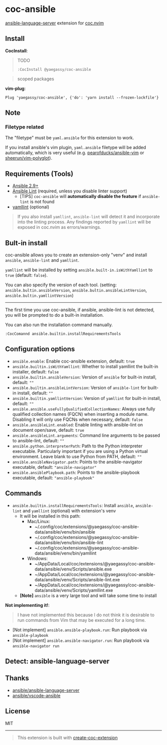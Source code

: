 # coc-ansible

[ansible-language-server](https://github.com/ansible/ansible-language-server) extension for [coc.nvim](https://github.com/neoclide/coc.nvim)

## Install

**CocInstall**:

> TODO
>
> ```vim
> :CocInstall @yaegassy/coc-ansible
> ```

> scoped packages

**vim-plug**:

```vim
Plug 'yaegassy/coc-ansible', {'do': 'yarn install --frozen-lockfile'}
```

## Note

### Filetype related

The "filetype" must be `yaml.ansible` for this extension to work.

If you install ansible's vim plugin, `yaml.ansible` filetype will be added automatically, which is very useful (e.g. [pearofducks/ansible-vim](https://github.com/pearofducks/ansible-vim) or [sheerun/vim-polyglot](https://github.com/sheerun/vim-polyglot)).

## Requirements (Tools)

- [Ansible 2.9+](https://docs.ansible.com/ansible/latest/index.html)
- [Ansible Lint](https://ansible-lint.readthedocs.io/en/latest/) (required, unless you disable linter support)
  - [TIPS] `coc-ansible` will **automatically disable the feature** if `ansible-lint` is not found
- [yamllint](https://yamllint.readthedocs.io/en/stable/) (optional)

> If you also install `yamllint`, `ansible-lint` will detect it and incorporate into the linting process. Any findings reported by `yamllint` will be exposed in coc.nvim as errors/warnings.

## Bult-in install

coc-ansible allows you to create an extension-only "venv" and install `ansible`, `ansible-lint` and `yamllint`.

`yamllint` will be installed by setting `ansible.built-in.isWithYamllint` to `true` (default: `false`).

You can also specify the version of each tool. (setting: `ansible.bultin.ansibleVersion`, `ansible.bultin.ansibleLintVersion`, `ansible.bultin.yamllintVersion`)

---

The first time you use coc-ansible, if ansible, ansible-lint is not detected, you will be prompted to do a built-in installation.

You can also run the installation command manually.

```
:CocComannd ansible.builtin.installRequirementsTools
```

## Configuration options

- `ansible.enable`: Enable coc-ansible extension, default: `true`
- `ansible.builtin.isWithYamllint`: Whether to install yamllint the built-in installer, default: `false`
- `ansible.builtin.ansibleVersion`: Version of `ansible` for built-in install, default: `""`
- `ansible.builtin.ansibleLintVersion`: Version of `ansible-lint` for built-in install, default: `""`
- `ansible.builtin.yamllintVersion`: Version of `yamllint` for built-in install, default: `""`
- `ansible.ansible.useFullyQualifiedCollectionNames`: Always use fully qualified collection names (FQCN) when inserting a module name. Disabling it will only use FQCNs when necessary, default: `false`
- `ansible.ansibleLint.enabled`: Enable linting with ansible-lint on document open/save, default: `true`
- `ansible.ansibleLint.arguments`: Command line arguments to be passed to ansible-lint, default: `""`
- `ansible.python.interpreterPath`: Path to the Python interpreter executable. Particularly important if you are using a Python virtual environment. Leave blank to use Python from PATH, default: `""`
- `ansible.ansibleNavigator.path`: Points to the ansible-navigator executable, default: `"ansible-navigator"`
- `ansible.ansiblePlaybook.path`: Points to the ansible-playbook executable, default: `"ansible-playbook"`

## Commands

- `ansible.builtin.installRequirementsTools`: Install `ansible`, `ansible-lint` and `yamllint` (optional) with extension's venv
  - It will be installed in this path:
    - Mac/Linux:
      - ~/.config/coc/extensions/@yaegassy/coc-ansible-data/ansible/venv/bin/ansible
      - ~/.config/coc/extensions/@yaegassy/coc-ansible-data/ansible/venv/bin/ansible-lint
      - ~/.config/coc/extensions/@yaegassy/coc-ansible-data/ansible/venv/bin/yamllint
    - Windows:
      - ~/AppData/Local/coc/extensions/@yaegassy/coc-ansible-data/ansible/venv/Scripts/ansible.exe
      - ~/AppData/Local/coc/extensions/@yaegassy/coc-ansible-data/ansible/venv/Scripts/ansible-lint.exe
      - ~/AppData/Local/coc/extensions/@yaegassy/coc-ansible-data/ansible/venv/Scripts/yamllint.exe
  - **[Note]** `ansible` is a very large tool and will take some time to install

**Not implementing it!**:

> I have not implemented this because I do not think it is desirable to run commands from Vim that may be executed for a long time.

- [Not implement] `ansible.ansible-playbook.run`: Run playbook via `ansible-playbook`
- [Not implement] `ansible.ansible-navigator.run`: Run playbook via `ansible-navigator run`

## Detect: ansible-language-server

## Thanks

- [ansible/ansible-language-server](https://github.com/ansible/ansible-language-server)
- [ansible/vscode-ansible](https://github.com/ansible/vscode-ansible)

## License

MIT

---

> This extension is built with [create-coc-extension](https://github.com/fannheyward/create-coc-extension)
